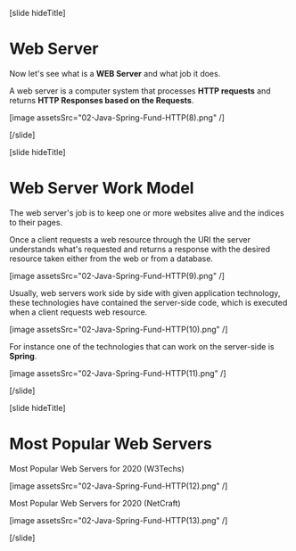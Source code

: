 [slide hideTitle]

# Web Server

Now let's see what is a **WEB Server** and what job it does.

A web server is a computer system that processes **HTTP requests** and returns **HTTP Responses based on the Requests**.

[image assetsSrc="02-Java-Spring-Fund-HTTP(8).png" /]

[/slide]

[slide hideTitle]

# Web Server Work Model

The web server's job is to keep one or more websites alive and the indices to their pages.

Once a client requests a web resource through the URI the server understands what's requested and returns a response with the desired resource taken either from the web or from a database.

[image assetsSrc="02-Java-Spring-Fund-HTTP(9).png" /]

Usually, web servers work side by side with given application technology, these technologies have contained the server-side code, which is executed when a client requests web resource.

[image assetsSrc="02-Java-Spring-Fund-HTTP(10).png" /]

For instance one of the technologies that can work on the server-side is **Spring**.

[image assetsSrc="02-Java-Spring-Fund-HTTP(11).png" /]

[/slide]

[slide hideTitle]

# Most Popular Web Servers

Most Popular Web Servers for 2020 (W3Techs) 

[image assetsSrc="02-Java-Spring-Fund-HTTP(12).png" /]

Most Popular Web Servers for 2020 (NetCraft) 

[image assetsSrc="02-Java-Spring-Fund-HTTP(13).png" /]

[/slide]